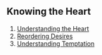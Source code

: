 ## Knowing the Heart
1. [Understanding the Heart](KnowingTheHeart/1_UnderstandingTheHeart.html)
2. [Reordering Desires](KnowingTheHeart/2_ReorderingDesires.html)
3. [Understanding Temptation](KnowingTheHeart/3_UnderstandingTemptation.md)
